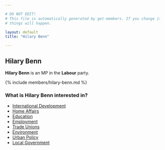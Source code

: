 ```yaml
---

# DO NOT EDIT!
# This file is automatically generated by get-members. If you change it, bad
# things will happen.

layout: default
title: "Hilary Benn"

---
```


## Hilary Benn

**Hilary Benn** is an MP in the **Labour** party.

{% include members/hilary-benn.md %}

### What is Hilary Benn interested in?


* [International Development](/interests/international-development.html)
* [Home Affairs](/interests/home-affairs.html)
* [Education](/interests/education.html)
* [Employment](/interests/employment.html)
* [Trade Unions](/interests/trade-unions.html)
* [Environment](/interests/environment.html)
* [Urban Policy](/interests/urban-policy.html)
* [Local Government](/interests/local-government.html)
